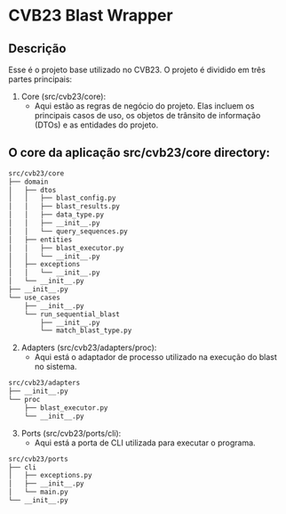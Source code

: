 # CVB23 Blast Wrapper

## Descrição

Esse é o projeto base utilizado no CVB23. O projeto é dividido em três partes
principais:

1. Core (src/cvb23/core):
   * Aqui estão as regras de negócio do projeto. Elas incluem os principais
      casos de uso, os objetos de trânsito de informação (DTOs) e as entidades
      do projeto.

## O core da aplicação src/cvb23/core directory:

```bash
src/cvb23/core
├── domain
│   ├── dtos
│   │   ├── blast_config.py
│   │   ├── blast_results.py
│   │   ├── data_type.py
│   │   ├── __init__.py
│   │   └── query_sequences.py
│   ├── entities
│   │   ├── blast_executor.py
│   │   └── __init__.py
│   ├── exceptions
│   │   └── __init__.py
│   └── __init__.py
├── __init__.py
└── use_cases
    ├── __init__.py
    └── run_sequential_blast
        ├── __init__.py
        └── match_blast_type.py
```

2. Adapters (src/cvb23/adapters/proc):
   * Aqui está o adaptador de processo utilizado na execução do blast no
      sistema.

```bash
src/cvb23/adapters
├── __init__.py
└── proc
    ├── blast_executor.py
    └── __init__.py
```

3. Ports (src/cvb23/ports/cli):
   * Aqui está a porta de CLI utilizada para executar o programa.

```bash
src/cvb23/ports
├── cli
│   ├── exceptions.py
│   ├── __init__.py
│   └── main.py
└── __init__.py
```
